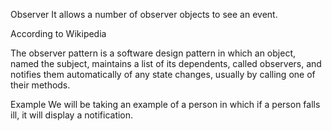 Observer
It allows a number of observer objects to see an event.

According to Wikipedia

The observer pattern is a software design pattern in which an object, named the subject, maintains a list of its dependents, called observers, and notifies them automatically of any state changes, usually by calling one of their methods.

Example
We will be taking an example of a person in which if a person falls ill, it will display a notification.